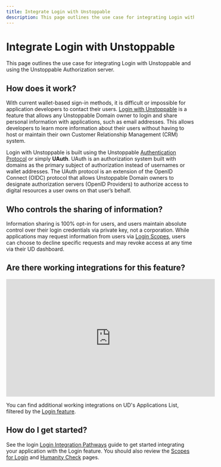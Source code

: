 ```yaml
---
title: Integrate Login with Unstoppable
description: This page outlines the use case for integrating Login with Unstoppable and using the Unstoppable Authorization server.
---
```


# Integrate Login with Unstoppable

This page outlines the use case for integrating Login with Unstoppable and using the Unstoppable Authorization server.

## How does it work?

With current wallet-based sign-in methods, it is difficult or impossible for application developers to contact their users. [Login with Unstoppable](../login-with-unstoppable/index.md) is a feature that allows any Unstoppable Domain owner to login and share personal information with applications, such as email addresses. This allows developers to learn more information about their users without having to host or maintain their own Customer Relationship Management (CRM) system.

Login with Unstoppable is built using the Unstoppable [Authentication Protocol](../login-with-unstoppable/login-protocols/authentication-protocol.md) or simply **UAuth**. UAuth is an authorization system built with domains as the primary subject of authorization instead of usernames or wallet addresses. The UAuth protocol is an extension of the OpenID Connect (OIDC) protocol that allows Unstoppable Domain owners to designate authorization servers (OpenID Providers) to authorize access to digital resources a user owns on that user’s behalf.

## Who controls the sharing of information?

Information sharing is 100% opt-in for users, and users maintain absolute control over their login credentials via private key, not a corporation. While applications may request information from users via [Login Scopes](../login-with-unstoppable/get-started-login/scopes-for-login.md), users can choose to decline specific requests and may revoke access at any time via their UD dashboard.

## Are there working integrations for this feature?

<iframe width="560" height="315" src="https://www.youtube.com/embed/j119MCi2NRY" title="YouTube video player" frameborder="0" allow="accelerometer; autoplay; clipboard-write; encrypted-media; gyroscope; picture-in-picture" allowfullscreen></iframe>

You can find additional working integrations on UD's Applications List, filtered by the [Login feature](https://unstoppabledomains.com/apps?filters=26).

## How do I get started?

See the login [Login Integration Pathways](/login-with-unstoppable/get-started-login/integration-pathways.md) guide to get started integrating your application with the Login feature. You should also review the [Scopes for Login](../login-with-unstoppable/get-started-login/scopes-for-login.md) and [Humanity Check](../login-with-unstoppable/humanity-check/humanity-check-for-login.md) pages.
